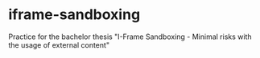 iframe-sandboxing
=================

Practice for the bachelor thesis "I-Frame Sandboxing - Minimal risks with the usage of external content"